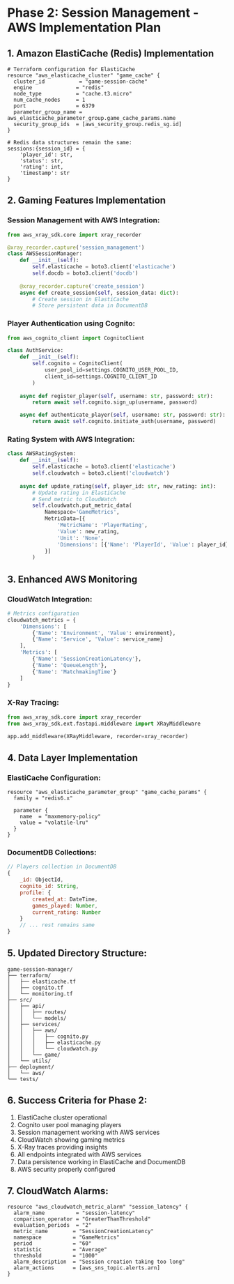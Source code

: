 # Phase 2: Session Management - AWS Implementation Plan

## 1. Amazon ElastiCache (Redis) Implementation
```hcl
# Terraform configuration for ElastiCache
resource "aws_elasticache_cluster" "game_cache" {
  cluster_id           = "game-session-cache"
  engine              = "redis"
  node_type           = "cache.t3.micro"
  num_cache_nodes     = 1
  port                = 6379
  parameter_group_name = aws_elasticache_parameter_group.game_cache_params.name
  security_group_ids  = [aws_security_group.redis_sg.id]
}

# Redis data structures remain the same:
sessions:{session_id} = {
    'player_id': str,
    'status': str,
    'rating': int,
    'timestamp': str
}
```

## 2. Gaming Features Implementation

### Session Management with AWS Integration:
```python
from aws_xray_sdk.core import xray_recorder

@xray_recorder.capture('session_management')
class AWSSessionManager:
    def __init__(self):
        self.elasticache = boto3.client('elasticache')
        self.docdb = boto3.client('docdb')
        
    @xray_recorder.capture('create_session')
    async def create_session(self, session_data: dict):
        # Create session in ElastiCache
        # Store persistent data in DocumentDB
```

### Player Authentication using Cognito:
```python
from aws_cognito_client import CognitoClient

class AuthService:
    def __init__(self):
        self.cognito = CognitoClient(
            user_pool_id=settings.COGNITO_USER_POOL_ID,
            client_id=settings.COGNITO_CLIENT_ID
        )
    
    async def register_player(self, username: str, password: str):
        return await self.cognito.sign_up(username, password)

    async def authenticate_player(self, username: str, password: str):
        return await self.cognito.initiate_auth(username, password)
```

### Rating System with AWS Integration:
```python
class AWSRatingSystem:
    def __init__(self):
        self.elasticache = boto3.client('elasticache')
        self.cloudwatch = boto3.client('cloudwatch')
        
    async def update_rating(self, player_id: str, new_rating: int):
        # Update rating in ElastiCache
        # Send metric to CloudWatch
        self.cloudwatch.put_metric_data(
            Namespace='GameMetrics',
            MetricData=[{
                'MetricName': 'PlayerRating',
                'Value': new_rating,
                'Unit': 'None',
                'Dimensions': [{'Name': 'PlayerId', 'Value': player_id}]
            }]
        )
```

## 3. Enhanced AWS Monitoring

### CloudWatch Integration:
```python
# Metrics configuration
cloudwatch_metrics = {
    'Dimensions': [
        {'Name': 'Environment', 'Value': environment},
        {'Name': 'Service', 'Value': service_name}
    ],
    'Metrics': [
        {'Name': 'SessionCreationLatency'},
        {'Name': 'QueueLength'},
        {'Name': 'MatchmakingTime'}
    ]
}
```

### X-Ray Tracing:
```python
from aws_xray_sdk.core import xray_recorder
from aws_xray_sdk.ext.fastapi.middleware import XRayMiddleware

app.add_middleware(XRayMiddleware, recorder=xray_recorder)
```

## 4. Data Layer Implementation

### ElastiCache Configuration:
```hcl
resource "aws_elasticache_parameter_group" "game_cache_params" {
  family = "redis6.x"
  
  parameter {
    name  = "maxmemory-policy"
    value = "volatile-lru"
  }
}
```

### DocumentDB Collections:
```javascript
// Players collection in DocumentDB
{
    _id: ObjectId,
    cognito_id: String,
    profile: {
        created_at: DateTime,
        games_played: Number,
        current_rating: Number
    }
    // ... rest remains same
}
```

## 5. Updated Directory Structure:
```
game-session-manager/
├── terraform/
│   ├── elasticache.tf
│   ├── cognito.tf
│   └── monitoring.tf
├── src/
│   ├── api/
│   │   ├── routes/
│   │   └── models/
│   ├── services/
│   │   ├── aws/
│   │   │   ├── cognito.py
│   │   │   ├── elasticache.py
│   │   │   └── cloudwatch.py
│   │   └── game/
│   └── utils/
├── deployment/
│   └── aws/
└── tests/
```

## 6. Success Criteria for Phase 2:
1. ElastiCache cluster operational
2. Cognito user pool managing players
3. Session management working with AWS services
4. CloudWatch showing gaming metrics
5. X-Ray traces providing insights
6. All endpoints integrated with AWS services
7. Data persistence working in ElastiCache and DocumentDB
8. AWS security properly configured

## 7. CloudWatch Alarms:
```hcl
resource "aws_cloudwatch_metric_alarm" "session_latency" {
  alarm_name          = "session-latency"
  comparison_operator = "GreaterThanThreshold"
  evaluation_periods  = "2"
  metric_name        = "SessionCreationLatency"
  namespace          = "GameMetrics"
  period             = "60"
  statistic          = "Average"
  threshold          = "1000"
  alarm_description  = "Session creation taking too long"
  alarm_actions      = [aws_sns_topic.alerts.arn]
}
```

